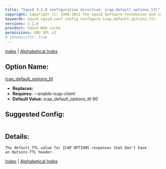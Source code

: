 ```yaml
---
title: "Squid 3.1.0 configuration directive: icap_default_options_ttl"
copyright: Copyright (C) 1996-2023 The Squid Software Foundation and contributors
keywords: squid squid.conf config configure icap_default_options_ttl
versions: 3.1.0
proiduct: Squid Web cache
permissions: GNU GPL v2
# showMiniToc: true
---
```

[Index](index#toc_icap_default_options_ttl) | [Alphabetical Index](index_all#toc_icap_default_options_ttl)

## Option Name:
[icap_default_options_ttl](#icap_default_options_ttl)
 * **Replaces:** 
 * **Requires:** --enable-icap-client
 * **Default Value:** icap_default_options_ttl 60


## Suggested Config:
```plaintext

```

## Details:

	The default TTL value for ICAP OPTIONS responses that don't have
	an Options-TTL header.



[Index](index#toc_icap_default_options_ttl) | [Alphabetical Index](index_all#toc_icap_default_options_ttl)

